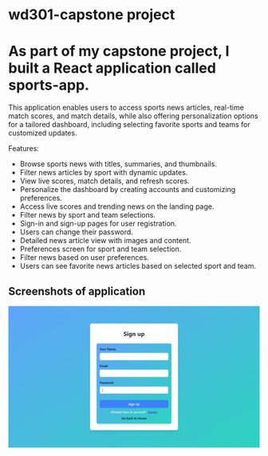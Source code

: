 # wd301-capstone project
# As part of my capstone project, I built a React application called sports-app.

This application enables users to access sports news articles, real-time match scores, and match details, while also offering personalization options for a tailored dashboard, including selecting favorite sports and teams for customized updates.

Features:
* Browse sports news with titles, summaries, and thumbnails.
* Filter news articles by sport with dynamic updates.
* View live scores, match details, and refresh scores.
* Personalize the dashboard by creating accounts and customizing preferences.
* Access live scores and trending news on the landing page.
* Filter news by sport and team selections.
* Sign-in and sign-up pages for user registration.
* Users can change their password.
* Detailed news article view with images and content.
* Preferences screen for sport and team selection.
* Filter news based on user preferences.
* Users can see favorite news articles based on selected sport and team.

## Screenshots of application
![Sign In Page](src/assets/images/SignUp.png)
